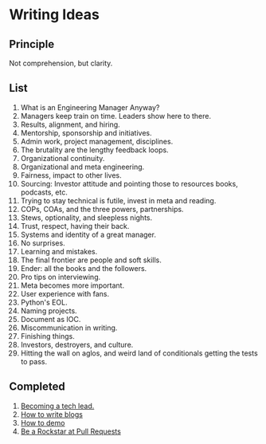 # Writing Ideas

## Principle

Not comprehension, but clarity.

## List
1. What is an Engineering Manager Anyway?
  1. Managers keep train on time. Leaders show here to there.
  1. Results, alignment, and hiring.
  1. Mentorship, sponsorship and initiatives.
  1. Admin work, project management, disciplines.
  1. The brutality are the lengthy feedback loops.
  1. Organizational continuity.
  1. Organizational and meta engineering.
  1. Fairness, impact to other lives.
  1. Sourcing: Investor attitude and pointing those to resources books, podcasts, etc.
  1. Trying to stay technical is futile, invest in meta and reading.
  1. COPs, COAs, and the three powers, partnerships.
  1. Stews, optionality, and sleepless nights.
  1. Trust, respect, having their back.
  1. Systems and identity of a great manager.
  1. No surprises.
  1. Learning and mistakes.
  1. The final frontier are people and soft skills.
  1. Ender: all the books and the followers.
1. Pro tips on interviewing.
1. Meta becomes more important.
1. User experience with fans.
1. Python's EOL.
1. Naming projects.
1. Document as IOC.
1. Miscommunication in writing.
1. Finishing things.
1. Investors, destroyers, and culture.
1. Hitting the wall on aglos, and weird land of conditionals getting the tests to pass.

## Completed
1. [Becoming a tech lead.](https://dev.to/solidi/what-is-a-tech-lead-anyway-483p)
1. [How to write blogs](https://medium.com/@solidi/the-one-about-blogging-cd9e65a2055b)
1. [How to demo](https://dev.to/solidi/how-to-crush-your-next-team-demo-2bb5)
1. [Be a Rockstar at Pull Requests](https://dev.to/solidi/be-a-rockstar-at-pull-requests-1e4f)
